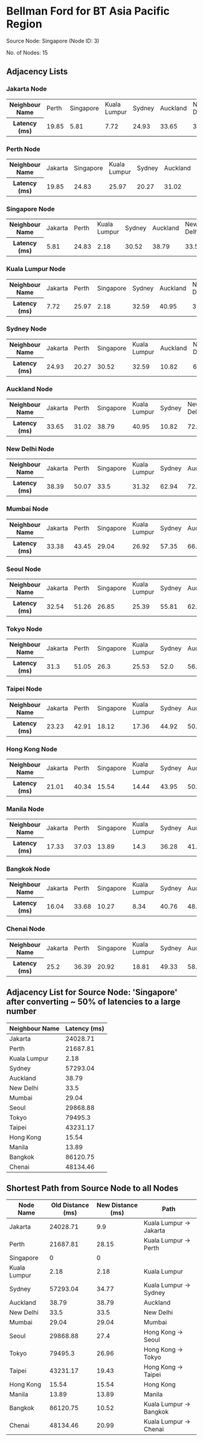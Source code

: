# Bellman Ford for BT Asia Pacific Region

Source Node: Singapore (Node ID: 3)

No. of Nodes: 15

## Adjacency Lists

### Jakarta Node

<table>
<tr>
  <th>Neighbour Name</th>
  <td>Perth</td>
  <td>Singapore</td>
  <td>Kuala Lumpur</td>
  <td>Sydney</td>
  <td>Auckland</td>
  <td>New Delhi</td>
  <td>Mumbai</td>
  <td>Seoul</td>
  <td>Tokyo</td>
  <td>Taipei</td>
  <td>Hong Kong</td>
  <td>Manila</td>
  <td>Bangkok</td>
  <td>Chenai</td>
</tr>
<tr>
  <th>Latency (ms)</th>
  <td>19.85</td>
  <td>5.81</td>
  <td>7.72</td>
  <td>24.93</td>
  <td>33.65</td>
  <td>38.39</td>
  <td>33.38</td>
  <td>32.54</td>
  <td>31.3</td>
  <td>23.23</td>
  <td>21.01</td>
  <td>17.33</td>
  <td>16.04</td>
  <td>25.2</td>
</tr>
</table>

### Perth Node

<table>
<tr>
  <th>Neighbour Name</th>
  <td>Jakarta</td>
  <td>Singapore</td>
  <td>Kuala Lumpur</td>
  <td>Sydney</td>
  <td>Auckland</td>
  <td>New Delhi</td>
  <td>Mumbai</td>
  <td>Seoul</td>
  <td>Tokyo</td>
  <td>Taipei</td>
  <td>Hong Kong</td>
  <td>Manila</td>
  <td>Bangkok</td>
  <td>Chenai</td>
</tr>
<tr>
  <th>Latency (ms)</th>
  <td>19.85</td>
  <td>24.83</td>
  <td>25.97</td>
  <td>20.27</td>
  <td>31.02</td>
  <td>50.07</td>
  <td>43.45</td>
  <td>51.26</td>
  <td>51.05</td>
  <td>42.91</td>
  <td>40.34</td>
  <td>37.03</td>
  <td>33.68</td>
  <td>36.39</td>
</tr>
</table>

### Singapore Node

<table>
<tr>
  <th>Neighbour Name</th>
  <td>Jakarta</td>
  <td>Perth</td>
  <td>Kuala Lumpur</td>
  <td>Sydney</td>
  <td>Auckland</td>
  <td>New Delhi</td>
  <td>Mumbai</td>
  <td>Seoul</td>
  <td>Tokyo</td>
  <td>Taipei</td>
  <td>Hong Kong</td>
  <td>Manila</td>
  <td>Bangkok</td>
  <td>Chenai</td>
</tr>
<tr>
  <th>Latency (ms)</th>
  <td>5.81</td>
  <td>24.83</td>
  <td>2.18</td>
  <td>30.52</td>
  <td>38.79</td>
  <td>33.5</td>
  <td>29.04</td>
  <td>26.85</td>
  <td>26.3</td>
  <td>18.12</td>
  <td>15.54</td>
  <td>13.89</td>
  <td>10.27</td>
  <td>20.92</td>
</tr>
</table>

### Kuala Lumpur Node

<table>
<tr>
  <th>Neighbour Name</th>
  <td>Jakarta</td>
  <td>Perth</td>
  <td>Singapore</td>
  <td>Sydney</td>
  <td>Auckland</td>
  <td>New Delhi</td>
  <td>Mumbai</td>
  <td>Seoul</td>
  <td>Tokyo</td>
  <td>Taipei</td>
  <td>Hong Kong</td>
  <td>Manila</td>
  <td>Bangkok</td>
  <td>Chenai</td>
</tr>
<tr>
  <th>Latency (ms)</th>
  <td>7.72</td>
  <td>25.97</td>
  <td>2.18</td>
  <td>32.59</td>
  <td>40.95</td>
  <td>31.32</td>
  <td>26.92</td>
  <td>25.39</td>
  <td>25.53</td>
  <td>17.36</td>
  <td>14.44</td>
  <td>14.3</td>
  <td>8.34</td>
  <td>18.81</td>
</tr>
</table>

### Sydney Node

<table>
<tr>
  <th>Neighbour Name</th>
  <td>Jakarta</td>
  <td>Perth</td>
  <td>Singapore</td>
  <td>Kuala Lumpur</td>
  <td>Auckland</td>
  <td>New Delhi</td>
  <td>Mumbai</td>
  <td>Seoul</td>
  <td>Tokyo</td>
  <td>Taipei</td>
  <td>Hong Kong</td>
  <td>Manila</td>
  <td>Bangkok</td>
  <td>Chenai</td>
</tr>
<tr>
  <th>Latency (ms)</th>
  <td>24.93</td>
  <td>20.27</td>
  <td>30.52</td>
  <td>32.59</td>
  <td>10.82</td>
  <td>62.94</td>
  <td>57.35</td>
  <td>55.81</td>
  <td>52.0</td>
  <td>44.92</td>
  <td>43.95</td>
  <td>36.28</td>
  <td>40.76</td>
  <td>49.33</td>
</tr>
</table>

### Auckland Node

<table>
<tr>
  <th>Neighbour Name</th>
  <td>Jakarta</td>
  <td>Perth</td>
  <td>Singapore</td>
  <td>Kuala Lumpur</td>
  <td>Sydney</td>
  <td>New Delhi</td>
  <td>Mumbai</td>
  <td>Seoul</td>
  <td>Tokyo</td>
  <td>Taipei</td>
  <td>Hong Kong</td>
  <td>Manila</td>
  <td>Bangkok</td>
  <td>Chenai</td>
</tr>
<tr>
  <th>Latency (ms)</th>
  <td>33.65</td>
  <td>31.02</td>
  <td>38.79</td>
  <td>40.95</td>
  <td>10.82</td>
  <td>72.04</td>
  <td>66.85</td>
  <td>62.1</td>
  <td>56.9</td>
  <td>50.69</td>
  <td>50.45</td>
  <td>41.53</td>
  <td>48.71</td>
  <td>58.72</td>
</tr>
</table>

### New Delhi Node

<table>
<tr>
  <th>Neighbour Name</th>
  <td>Jakarta</td>
  <td>Perth</td>
  <td>Singapore</td>
  <td>Kuala Lumpur</td>
  <td>Sydney</td>
  <td>Auckland</td>
  <td>Mumbai</td>
  <td>Seoul</td>
  <td>Tokyo</td>
  <td>Taipei</td>
  <td>Hong Kong</td>
  <td>Manila</td>
  <td>Bangkok</td>
  <td>Chenai</td>
</tr>
<tr>
  <th>Latency (ms)</th>
  <td>38.39</td>
  <td>50.07</td>
  <td>33.5</td>
  <td>31.32</td>
  <td>62.94</td>
  <td>72.04</td>
  <td>7.14</td>
  <td>25.27</td>
  <td>34.3</td>
  <td>31.52</td>
  <td>28.48</td>
  <td>38.02</td>
  <td>24.73</td>
  <td>13.82</td>
</tr>
</table>

### Mumbai Node

<table>
<tr>
  <th>Neighbour Name</th>
  <td>Jakarta</td>
  <td>Perth</td>
  <td>Singapore</td>
  <td>Kuala Lumpur</td>
  <td>Sydney</td>
  <td>Auckland</td>
  <td>New Delhi</td>
  <td>Seoul</td>
  <td>Tokyo</td>
  <td>Taipei</td>
  <td>Hong Kong</td>
  <td>Manila</td>
  <td>Bangkok</td>
  <td>Chenai</td>
</tr>
<tr>
  <th>Latency (ms)</th>
  <td>33.38</td>
  <td>43.45</td>
  <td>29.04</td>
  <td>26.92</td>
  <td>57.35</td>
  <td>66.85</td>
  <td>7.14</td>
  <td>27.26</td>
  <td>35.29</td>
  <td>30.92</td>
  <td>27.39</td>
  <td>35.92</td>
  <td>21.7</td>
  <td>8.18</td>
</tr>
</table>

### Seoul Node

<table>
<tr>
  <th>Neighbour Name</th>
  <td>Jakarta</td>
  <td>Perth</td>
  <td>Singapore</td>
  <td>Kuala Lumpur</td>
  <td>Sydney</td>
  <td>Auckland</td>
  <td>New Delhi</td>
  <td>Mumbai</td>
  <td>Tokyo</td>
  <td>Taipei</td>
  <td>Hong Kong</td>
  <td>Manila</td>
  <td>Bangkok</td>
  <td>Chenai</td>
</tr>
<tr>
  <th>Latency (ms)</th>
  <td>32.54</td>
  <td>51.26</td>
  <td>26.85</td>
  <td>25.39</td>
  <td>55.81</td>
  <td>62.1</td>
  <td>25.27</td>
  <td>27.26</td>
  <td>9.63</td>
  <td>11.59</td>
  <td>11.86</td>
  <td>20.86</td>
  <td>17.7</td>
  <td>24.56</td>
</tr>
</table>

### Tokyo Node

<table>
<tr>
  <th>Neighbour Name</th>
  <td>Jakarta</td>
  <td>Perth</td>
  <td>Singapore</td>
  <td>Kuala Lumpur</td>
  <td>Sydney</td>
  <td>Auckland</td>
  <td>New Delhi</td>
  <td>Mumbai</td>
  <td>Seoul</td>
  <td>Taipei</td>
  <td>Hong Kong</td>
  <td>Manila</td>
  <td>Bangkok</td>
  <td>Chenai</td>
</tr>
<tr>
  <th>Latency (ms)</th>
  <td>31.3</td>
  <td>51.05</td>
  <td>26.3</td>
  <td>25.53</td>
  <td>52.0</td>
  <td>56.9</td>
  <td>34.3</td>
  <td>35.29</td>
  <td>9.63</td>
  <td>8.18</td>
  <td>11.42</td>
  <td>15.72</td>
  <td>19.95</td>
  <td>31.0</td>
</tr>
</table>

### Taipei Node

<table>
<tr>
  <th>Neighbour Name</th>
  <td>Jakarta</td>
  <td>Perth</td>
  <td>Singapore</td>
  <td>Kuala Lumpur</td>
  <td>Sydney</td>
  <td>Auckland</td>
  <td>New Delhi</td>
  <td>Mumbai</td>
  <td>Seoul</td>
  <td>Tokyo</td>
  <td>Hong Kong</td>
  <td>Manila</td>
  <td>Bangkok</td>
  <td>Chenai</td>
</tr>
<tr>
  <th>Latency (ms)</th>
  <td>23.23</td>
  <td>42.91</td>
  <td>18.12</td>
  <td>17.36</td>
  <td>44.92</td>
  <td>50.69</td>
  <td>31.52</td>
  <td>30.92</td>
  <td>11.59</td>
  <td>8.18</td>
  <td>3.89</td>
  <td>9.28</td>
  <td>12.45</td>
  <td>25.27</td>
</tr>
</table>

### Hong Kong Node

<table>
<tr>
  <th>Neighbour Name</th>
  <td>Jakarta</td>
  <td>Perth</td>
  <td>Singapore</td>
  <td>Kuala Lumpur</td>
  <td>Sydney</td>
  <td>Auckland</td>
  <td>New Delhi</td>
  <td>Mumbai</td>
  <td>Seoul</td>
  <td>Tokyo</td>
  <td>Taipei</td>
  <td>Manila</td>
  <td>Bangkok</td>
  <td>Chenai</td>
</tr>
<tr>
  <th>Latency (ms)</th>
  <td>21.01</td>
  <td>40.34</td>
  <td>15.54</td>
  <td>14.44</td>
  <td>43.95</td>
  <td>50.45</td>
  <td>28.48</td>
  <td>27.39</td>
  <td>11.86</td>
  <td>11.42</td>
  <td>3.89</td>
  <td>10.21</td>
  <td>8.65</td>
  <td>21.46</td>
</tr>
</table>

### Manila Node

<table>
<tr>
  <th>Neighbour Name</th>
  <td>Jakarta</td>
  <td>Perth</td>
  <td>Singapore</td>
  <td>Kuala Lumpur</td>
  <td>Sydney</td>
  <td>Auckland</td>
  <td>New Delhi</td>
  <td>Mumbai</td>
  <td>Seoul</td>
  <td>Tokyo</td>
  <td>Taipei</td>
  <td>Hong Kong</td>
  <td>Bangkok</td>
  <td>Chenai</td>
</tr>
<tr>
  <th>Latency (ms)</th>
  <td>17.33</td>
  <td>37.03</td>
  <td>13.89</td>
  <td>14.3</td>
  <td>36.28</td>
  <td>41.53</td>
  <td>38.02</td>
  <td>35.92</td>
  <td>20.86</td>
  <td>15.72</td>
  <td>9.28</td>
  <td>10.21</td>
  <td>14.44</td>
  <td>28.88</td>
</tr>
</table>

### Bangkok Node

<table>
<tr>
  <th>Neighbour Name</th>
  <td>Jakarta</td>
  <td>Perth</td>
  <td>Singapore</td>
  <td>Kuala Lumpur</td>
  <td>Sydney</td>
  <td>Auckland</td>
  <td>New Delhi</td>
  <td>Mumbai</td>
  <td>Seoul</td>
  <td>Tokyo</td>
  <td>Taipei</td>
  <td>Hong Kong</td>
  <td>Manila</td>
  <td>Chenai</td>
</tr>
<tr>
  <th>Latency (ms)</th>
  <td>16.04</td>
  <td>33.68</td>
  <td>10.27</td>
  <td>8.34</td>
  <td>40.76</td>
  <td>48.71</td>
  <td>24.73</td>
  <td>21.7</td>
  <td>17.7</td>
  <td>19.95</td>
  <td>12.45</td>
  <td>8.65</td>
  <td>14.44</td>
  <td>14.44</td>
</tr>
</table>

### Chenai Node

<table>
<tr>
  <th>Neighbour Name</th>
  <td>Jakarta</td>
  <td>Perth</td>
  <td>Singapore</td>
  <td>Kuala Lumpur</td>
  <td>Sydney</td>
  <td>Auckland</td>
  <td>New Delhi</td>
  <td>Mumbai</td>
  <td>Seoul</td>
  <td>Tokyo</td>
  <td>Taipei</td>
  <td>Hong Kong</td>
  <td>Manila</td>
  <td>Bangkok</td>
</tr>
<tr>
  <th>Latency (ms)</th>
  <td>25.2</td>
  <td>36.39</td>
  <td>20.92</td>
  <td>18.81</td>
  <td>49.33</td>
  <td>58.72</td>
  <td>13.82</td>
  <td>8.18</td>
  <td>24.56</td>
  <td>31.0</td>
  <td>25.27</td>
  <td>21.46</td>
  <td>28.88</td>
  <td>14.44</td>
</tr>
</table>

## Adjacency List for Source Node: 'Singapore' after converting ~ 50% of latencies to a large number

| Neighbour Name | Latency (ms) |
| --- | --- |
| Jakarta | 24028.71 |
| Perth | 21687.81 |
| Kuala Lumpur | 2.18 |
| Sydney | 57293.04 |
| Auckland | 38.79 |
| New Delhi | 33.5 |
| Mumbai | 29.04 |
| Seoul | 29868.88 |
| Tokyo | 79495.3 |
| Taipei | 43231.17 |
| Hong Kong | 15.54 |
| Manila | 13.89 |
| Bangkok | 86120.75 |
| Chenai | 48134.46 |

## Shortest Path from Source Node to all Nodes
| Node Name | Old Distance (ms) | New Distance (ms) | Path |
| --- | --- | --- | --- |
| Jakarta | 24028.71 | 9.9 | Kuala Lumpur -> Jakarta |
| Perth | 21687.81 | 28.15 | Kuala Lumpur -> Perth |
| Singapore | 0 | 0 |  |
| Kuala Lumpur | 2.18 | 2.18 | Kuala Lumpur |
| Sydney | 57293.04 | 34.77 | Kuala Lumpur -> Sydney |
| Auckland | 38.79 | 38.79 | Auckland |
| New Delhi | 33.5 | 33.5 | New Delhi |
| Mumbai | 29.04 | 29.04 | Mumbai |
| Seoul | 29868.88 | 27.4 | Hong Kong -> Seoul |
| Tokyo | 79495.3 | 26.96 | Hong Kong -> Tokyo |
| Taipei | 43231.17 | 19.43 | Hong Kong -> Taipei |
| Hong Kong | 15.54 | 15.54 | Hong Kong |
| Manila | 13.89 | 13.89 | Manila |
| Bangkok | 86120.75 | 10.52 | Kuala Lumpur -> Bangkok |
| Chenai | 48134.46 | 20.99 | Kuala Lumpur -> Chenai |
